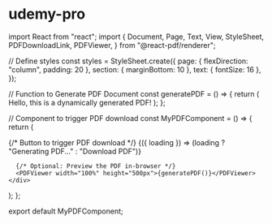 # udemy-pro
import React from "react";
import {
  Document,
  Page,
  Text,
  View,
  StyleSheet,
  PDFDownloadLink,
  PDFViewer,
} from "@react-pdf/renderer";

// Define styles
const styles = StyleSheet.create({
  page: { flexDirection: "column", padding: 20 },
  section: { marginBottom: 10 },
  text: { fontSize: 16 },
});

// Function to Generate PDF Document
const generatePDF = () => {
  return (
    <Document>
      <Page size="A4" style={styles.page}>
        <View style={styles.section}>
          <Text style={styles.text}>Hello, this is a dynamically generated PDF!</Text>
        </View>
      </Page>
    </Document>
  );
};

// Component to trigger PDF download
const MyPDFComponent = () => {
  return (
    <div>
      {/* Button to trigger PDF download */}
      <PDFDownloadLink document={generatePDF()} fileName="sample.pdf">
        {({ loading }) => (loading ? "Generating PDF..." : "Download PDF")}
      </PDFDownloadLink>

      {/* Optional: Preview the PDF in-browser */}
      <PDFViewer width="100%" height="500px">{generatePDF()}</PDFViewer>
    </div>
  );
};

export default MyPDFComponent;
